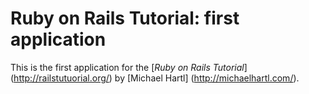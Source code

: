 # Ruby on Rails Tutorial: first application

This is the first application for the [*Ruby on Rails Tutorial*] (http://railstutuorial.org/) by [Michael Hartl] (http://michaelhartl.com/).